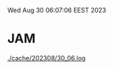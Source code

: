 Wed Aug 30 06:07:06 EEST 2023
# JAM
<a href='./cache/202308/30_06.log'>./cache/202308/30_06.log</a>
